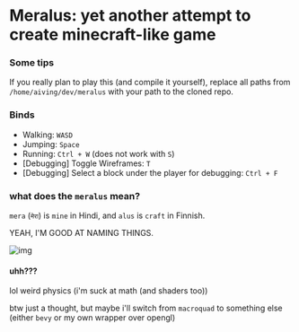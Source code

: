 # Meralus: yet another attempt to create minecraft-like game

### Some tips

If you really plan to play this (and compile it yourself), replace all paths from `/home/aiving/dev/meralus` with your path to the cloned repo.

### Binds

- Walking: `WASD`
- Jumping: `Space`
- Running: `Ctrl + W` (does not work with `S`)
- \[Debugging\] Toggle Wireframes: `T`
- \[Debugging\] Select a block under the player for debugging: `Ctrl + F`

### what does the `meralus` mean?

`mera` (`मेरा`) is `mine` in Hindi, and `alus` is `craft` in Finnish.

YEAH, I'M GOOD AT NAMING THINGS.

![img](https://c.tenor.com/Bl6dhMPkMs0AAAAd/tenor.gif)

#### uhh???

lol weird physics (i'm suck at math (and shaders too))

btw just a thought, but maybe i'll switch from `macroquad` to something else (either `bevy` or my own wrapper over opengl)


